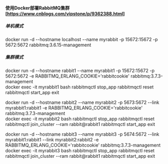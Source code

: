 #### 使用Docker部署RabbitMQ集群[https://www.cnblogs.com/vipstone/p/9362388.html]

##### 单机模式  
docker run -d --hostname localhost --name myrabbit -p 15672:15672 -p 5672:5672 rabbitmq:3.6.15-management
##### 集群模式
docker run -d --hostname rabbit1 --name myrabbit1 -p 15672:15672 -p 5672:5672 -e RABBITMQ_ERLANG_COOKIE='rabbitcookie' rabbitmq:3.7.3-management  
docker exec -it myrabbit1 bash
rabbitmqctl stop_app
rabbitmqctl reset
rabbitmqctl start_app
exit  

docker run -d --hostname rabbit2 --name myrabbit2 -p 5673:5672 --link myrabbit1:rabbit1 -e RABBITMQ_ERLANG_COOKIE='rabbitcookie' rabbitmq:3.7.3-management  
docker exec -it myrabbit2 bash
rabbitmqctl stop_app
rabbitmqctl reset
rabbitmqctl join_cluster --ram rabbit@rabbit1
rabbitmqctl start_app
exit  


docker run -d --hostname rabbit3 --name myrabbit3 -p 5674:5672 --link myrabbit1:rabbit1 --link myrabbit2:rabbit2 -e RABBITMQ_ERLANG_COOKIE='rabbitcookie' rabbitmq:3.7.3-management  
docker exec -it myrabbit3 bash
rabbitmqctl stop_app
rabbitmqctl reset
rabbitmqctl join_cluster --ram rabbit@rabbit1
rabbitmqctl start_app
exit  